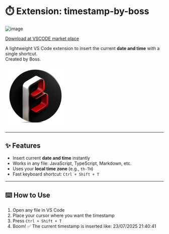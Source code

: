 # ⏱️ Extension: timestamp-by-boss

<img width="492" height="166" alt="image" src="https://github.com/user-attachments/assets/3be14cea-cff7-4c58-afe5-3cd51a487125" />

[Download at VSCODE market place](https://marketplace.visualstudio.com/items?itemName=bossdev.timestamp-by-boss)

A lightweight VS Code extension to insert the current **date and time** with a single shortcut.  
Created by Boss.

![icon](icon.png)

---

## ✨ Features

- Insert current **date and time** instantly
- Works in any file: JavaScript, TypeScript, Markdown, etc.
- Uses your **local time zone** (e.g., `th-TH`)
- Fast keyboard shortcut: `Ctrl + Shift + T`

---

## ⌨️ How to Use

1. Open any file in VS Code
2. Place your cursor where you want the timestamp
3. Press `Ctrl + Shift + T`
4. Boom! ✅ The current timestamp is inserted like: 23/07/2025 21:40:41

